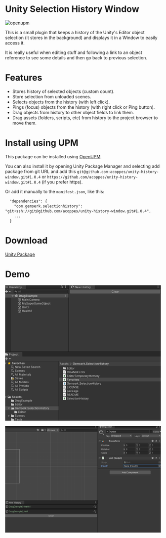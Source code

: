 # Unity Selection History Window

[![openupm](https://img.shields.io/npm/v/com.gemserk.selectionhistory?label=openupm&registry_uri=https://package.openupm.com)](https://openupm.com/packages/com.gemserk.selectionhistory/)

This is a small plugin that keeps a history of the Unity's Editor object selection (it stores in the background) and displays it in a Window to easily access it. 

It is really useful when editing stuff and following a link to an object reference to see some details and then go back to previous selection.

# Features

* Stores history of selected objects (custom count).
* Store selection from unloaded scenes.
* Selects objects from the history (with left click).
* Pings (focus) objects from the history (with right click or Ping button).
* Drag objects from history to other object fields to link them.
* Drag assets (folders, scripts, etc) from history to the project browser to move them.

# Install using UPM

This package can be installed using [OpenUPM](https://openupm.com).

You can also install it by opening Unity Package Manager and selecting add package from git URL and add this `git@github.com:acoppes/unity-history-window.git#1.0.4` or `https://github.com/acoppes/unity-history-window.git#1.0.4` (if you prefer https).

Or add it manually to the `manifest.json`, like this:

```
  "dependencies": {
    "com.gemserk.selectionhistory": "git+ssh://git@github.com/acoppes/unity-history-window.git#1.0.4",
    ...
  }
```

# Download 

[Unity Package](release/unity-selection-history.unitypackage?raw=true)

# Demo

![Alt text](screenshots/demo.gif?raw=true "Demo")

![Alt text](screenshots/demodrag.gif?raw=true "Demo Drag")
